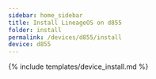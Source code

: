 ```yaml
---
sidebar: home_sidebar
title: Install LineageOS on d855
folder: install
permalink: /devices/d855/install
device: d855
---
```

{% include templates/device_install.md %}
